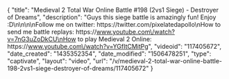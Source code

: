 {
    "title": "Medieval 2 Total War Online Battle #198 (2vs1 Siege) - Destroyer of Dreams",
    "description": "Guys this siege battle is amazingly fun!  Enjoy :D\n\n\n\nFollow me on twitter: https:\/\/twitter.com\/pixelatedapollo\nHow to send me battle replays: https:\/\/www.youtube.com\/watch?v=7nG3uZoDkCU\nHow to play Medieval 2 Online: https:\/\/www.youtube.com\/watch?v=YGfItCMitPg",
    "videoid": "117405672",
    "date_created": "1435352354",
    "date_modified": "1506478251",
    "type": "captivate",
    "layout": "video",
    "url": "\/v\/medieval-2-total-war-online-battle-198-2vs1-siege-destroyer-of-dreams\/117405672"
}